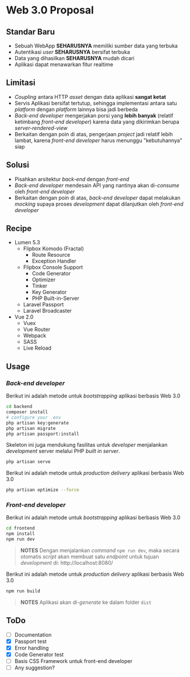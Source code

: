 # Web 3.0 Proposal

## Standar Baru

- Sebuah WebApp **SEHARUSNYA** memiliki sumber data yang terbuka
- Autentikasi _user_ **SEHARUSNYA** bersifat terbuka
- Data yang dihasilkan **SEHARUSNYA** mudah dicari
- Aplikasi dapat menawarkan fitur realtime

## Limitasi

- _Coupling_ antara HTTP _asset_ dengan data aplikasi **sangat ketat**
- Servis Aplikasi bersifat tertutup, sehingga implementasi antara satu _platform_ dengan _platform_ lainnya bisa jadi berbeda
- _Back-end developer_ mengerjakan porsi yang **lebih banyak** (relatif ketimbang _front-end developer_) karena data yang dikirimkan berupa _server-rendered-view_
- Berkaitan dengan poin di atas, pengerjaan _project_ jadi relatif lebih lambat, karena _front-end developer_ harus menunggu "kebutuhannya" siap


## Solusi

- Pisahkan arsitektur _back-end_ dengan _front-end_
- _Back-end developer_ mendesain API yang nantinya akan di-_consume_ oleh _front-end developer_
- Berkaitan dengan poin di atas, _back-end developer_ dapat melakukan _mocking_ supaya proses _development_ dapat dilanjutkan oleh _front-end developer_

## Recipe

- Lumen 5.3
  - Flipbox Komodo (Fractal)
    - Route Resource
    - Exception Handler
  - Flipbox Console Support
    - Code Generator
    - Optimizer
    - Tinker
    - Key Generator
    - PHP Built-in-Server
  - Laravel Passport
  - Laravel Broadcaster
- Vue 2.0
  - Vuex
  - Vue Router
  - Webpack
  - SASS
  - Live Reload

## Usage

### _Back-end developer_

Berikut ini adalah metode untuk _bootstrapping_ aplikasi berbasis Web 3.0

```sh
cd backend
composer install
# configure your .env
php artisan key:generate
php artisan migrate
php artisan passport:install
```

Skeleton ini juga mendukung fasilitas untuk _developer_ menjalankan _development_ server melalui PHP _built in server_.

```sh
php artisan serve
```

Berikut ini adalah metode untuk _production delivery_ aplikasi berbasis Web 3.0

```sh
php artisan optimize --force
```

### _Front-end developer_

Berikut ini adalah metode untuk _bootstrapping_ aplikasi berbasis Web 3.0

```sh
cd frontend
npm install
npm run dev
```

> **NOTES** Dengan menjalankan _command_ `npm run dev`, maka secara otomatis _script_ akan membuat satu _endpoint_ untuk tujuan _development_ di: http://localhost:8080/

Berikut ini adalah metode untuk _production delivery_ aplikasi berbasis Web 3.0

```sh
npm run build
```

> **NOTES** Aplikasi akan di-_generate_ ke dalam folder `dist`

## ToDo

- [ ] Documentation
- [x] Passport test
- [x] Error handling
- [x] Code Generator test
- [ ] Basis CSS Framework untuk front-end developer
- [ ] Any suggestion?
